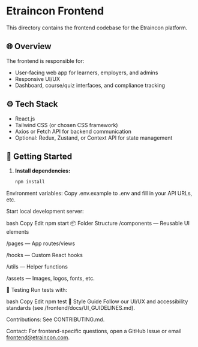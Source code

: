 # Etraincon Frontend

This directory contains the frontend codebase for the Etraincon platform.

## 🌐 Overview

The frontend is responsible for:
- User-facing web app for learners, employers, and admins
- Responsive UI/UX
- Dashboard, course/quiz interfaces, and compliance tracking

## ⚙️ Tech Stack

- React.js
- Tailwind CSS (or chosen CSS framework)
- Axios or Fetch API for backend communication
- Optional: Redux, Zustand, or Context API for state management

## 🏁 Getting Started

1. **Install dependencies:**
   ```bash
   npm install
Environment variables:
Copy .env.example to .env and fill in your API URLs, etc.

Start local development server:

bash
Copy
Edit
npm start
📦 Folder Structure
/components — Reusable UI elements

/pages — App routes/views

/hooks — Custom React hooks

/utils — Helper functions

/assets — Images, logos, fonts, etc.

🧪 Testing
Run tests with:

bash
Copy
Edit
npm test
📝 Style Guide
Follow our UI/UX and accessibility standards (see /frontend/docs/UI_GUIDELINES.md).

Contributions:
See CONTRIBUTING.md.

Contact:
For frontend-specific questions, open a GitHub Issue or email frontend@etraincon.com.
